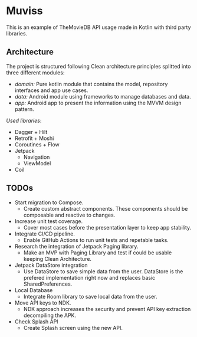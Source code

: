 # Muviss
This is an example of TheMovieDB API usage made in Kotlin with third party libraries.

## Architecture
The project is structured following Clean architecture principles splitted into three different modules:
- *domain:* Pure kotlin module that contains the model, repository interfaces and app use cases.
- *data:* Android module using frameworks to manage databases and data.
- *app:* Android app to present the information using the MVVM design pattern.


*Used libraries*:
- Dagger + Hilt
- Retrofit + Moshi
- Coroutines + Flow
- Jetpack
  + Navigation
  + ViewModel
- Coil


## TODOs
- Start migration to Compose.
  + Create custom abstract components. These components should be composable and reactive to changes. 
- Increase unit test coverage.
  + Cover most cases before the presentation layer to keep app stability.
- Integrate CI/CD pipeline.
  + Enable GitHub Actions to run unit tests and repetable tasks.
- Research the integration of Jetpack Paging library.
  + Make an MVP with Paging Library and test if could be usable keeping Clean Architecture.
- Jetpack DataStore integration
  + Use DataStore to save simple data from the user. DataStore is the prefered implementation right now and replaces basic SharedPreferences.
- Local Database
  + Integrate Room library to save local data from the user.
- Move API keys to NDK.
  + NDK approach increases the security and prevent API key extraction decompiling the APK.
- Check Splash API
  + Create Splash screen using the new API.
